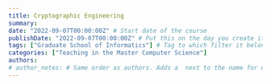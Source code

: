 ```yaml
---
title: Cryptographic Engineering
summary: 
date: "2022-09-07T00:00:00Z" # Start date of the course
publishDate: "2022-09-07T00:00:00Z" # Put this on the day you create it.
tags: ["Graduate School of Informatics"] # Tag to which filter it belongs, see home/teaching.md for the filters
categories: ["Teaching in the Master Computer Science"]
authors:
# author_notes: # Same order as authors. Adds a  next to the name for extra information on hover.
---
```

